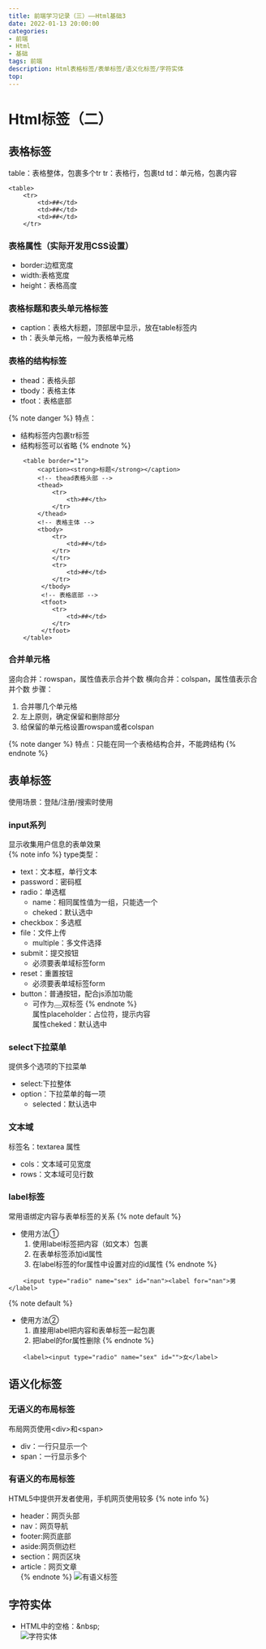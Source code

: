 ```yaml
---
title: 前端学习记录（三）——Html基础3
date: 2022-01-13 20:00:00
categories: 
- 前端
- Html
- 基础
tags: 前端
description: Html表格标签/表单标签/语义化标签/字符实体
top:  
---
```

# Html标签（二）
## 表格标签
table：表格整体，包裹多个tr
tr：表格行，包裹td
td：单元格，包裹内容
```
<table>
    <tr>
        <td>##</td>
        <td>##</td>
        <td>##</td>
    </tr>
```
### 表格属性（实际开发用CSS设置）
- border:边框宽度
- width:表格宽度
- height：表格高度

### 表格标题和表头单元格标签
- caption：表格大标题，顶部居中显示，放在table标签内
- th：表头单元格，一般为表格单元格

### 表格的结构标签
- thead：表格头部
- tbody：表格主体
- tfoot：表格底部  

{% note danger %}
特点：
- 结构标签内包裹tr标签
- 结构标签可以省略
{% endnote %}
```
    <table border="1">
        <caption><strong>标题</strong></caption>
        <!-- thead表格头部 -->
        <thead>
            <tr>
                <th>##</th>
            </tr>
        </thead>
        <!-- 表格主体 -->
        <tbody>
            <tr>
                <td>##</td>
            </tr>
            </tr>
            <tr>
                <td>##</td>
            </tr>
         </tbody>
         <!-- 表格底部 -->
         <tfoot>
            <tr>
                <td>##</td>
            </tr>
         </tfoot>    
    </table>
```

### 合并单元格
竖向合并：rowspan，属性值表示合并个数
横向合并：colspan，属性值表示合并个数
步骤：
1. 合并哪几个单元格
2. 左上原则，确定保留和删除部分
3. 给保留的单元格设置rowspan或者colspan  

{% note danger %}
特点：只能在同一个表格结构合并，不能跨结构
{% endnote %}

## 表单标签
使用场景：登陆/注册/搜索时使用
### input系列
显示收集用户信息的表单效果  
{% note info %}
type类型：
- text：文本框，单行文本
- password：密码框
- radio：单选框
    - name：相同属性值为一组，只能选一个
    - cheked：默认选中
- checkbox：多选框
- file：文件上传
    - multiple：多文件选择
- submit：提交按钮
    - 必须要表单域标签form
- reset：重置按钮
    - 必须要表单域标签form
- button：普通按钮，配合js添加功能
    - 可作为<button></button>双标签
{% endnote %}  
属性placeholder：占位符，提示内容  
属性cheked：默认选中

### select下拉菜单
提供多个选项的下拉菜单  
- select:下拉整体  
- option：下拉菜单的每一项
  - selected：默认选中

### 文本域
标签名：textarea
属性
- cols：文本域可见宽度
- rows：文本域可见行数

### label标签
常用语绑定内容与表单标签的关系
{% note default %}
- 使用方法①
    1. 使用label标签把内容（如文本）包裹
    2. 在表单标签添加id属性
    3. 在label标签的for属性中设置对应的id属性
{% endnote %}
```
    <input type="radio" name="sex" id="nan"><label for="nan">男</label>
```
{% note default %}
- 使用方法②
    1. 直接用label把内容和表单标签一起包裹
    2. 把label的for属性删除
{% endnote %}
```
    <label><input type="radio" name="sex" id="">女</label>
```

## 语义化标签
### 无语义的布局标签
布局网页使用\<div>和\<span>
- div：一行只显示一个
- span：一行显示多个  

### 有语义的布局标签
HTML5中提供开发者使用，手机网页使用较多
{% note info %}
- header：网页头部
- nav：网页导航
- footer:网页底部
- aside:网页侧边栏
- section：网页区块
- article：网页文章  
{% endnote %}
![有语义标签](https://cdn.jsdelivr.net/gh/wwyyff123/CDN/Photos/前端/HTML语义化标签.jpg)

## 字符实体
- HTML中的空格：\&nbsp;  
![字符实体](https://cdn.jsdelivr.net/gh/wwyyff123/CDN/Photos/前端/字符实体.jpg)
